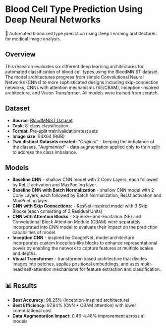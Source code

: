 # Blood Cell Type Prediction Using Deep Neural Networks
🔬 Automated blood cell type prediction using Deep Learning architectures for medical image analysis.

## Overview
This research evaluates six different deep learning architectures for automated classification of blood cell types using the BloodMNIST dataset. The model architectures progress from simple Convolutional Neural Networks (CNNs) to more sophisticated designs including skip-connection networks, CNNs with attention mechanisms (SE/CBAM), Inception-inspired architecture, and Vision Transformer. All models were trained from scratch. 

## Dataset
- **Source**: [BloodMNIST Dataset](https://medmnist.com/)
- **Task**: 8-class classification
- **Format**: Pre-split train/validation/test sets
- **Image size**: 64X64 (RGB)
- **Two distinct Datasets created:** "*Original*" - keeping the imbalance of the classes, "*Augmented*" - data augmentation applied only to train split to address the class imbalance.

## Models
- **Baseline CNN** - shallow CNN model with 2 Conv Layers, each followed by ReLU activation and MaxPooling layer.
- **Baseline CNN with Batch Normalization** - shallow CNN model with 2 Conv Layers, each followed by Batch Normalization, ReLU activation and MaxPooling layer.
- **CNN with Skip Connections:** - ResNet-inspired model with 3 Skip Blocks (each consisting of 2 Residual Units)
- **CNN with Attention Blocks** - Squeeze-and-Excitation (SE) and Convolutional Block Attention Module (CBAM) were separately incorporated into CNN model to evaluate their impact on the prediction capabilities of model.
- **Inception CNN** - inspired by GoogleNet, model architecture incorporates custom Inception-like blocks to enhance representational power by enabling the network to capture features at multiple scales and depths.
- **Visual Transformer** - transformer-based architecture that divides images into patches, applies positional embeddings, and uses multi-head self-attention mechanisms for feature extraction and classification.

## 📊 Results

- **Best Accuracy:** 98.25% (Inception-inspired architecture)
- **Best Efficiency:** 97.84% (CNN + CBAM attention) with lower computational cost
- **Data Augmentation Impact:** 0.46-4.48% improvement across all models

